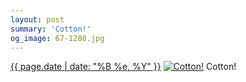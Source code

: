 ```yaml
---
layout: post
summary: 'Cotton!'
og_image: 67-1280.jpg
---
```


<p>
  <time><a href="/67">{{ page.date | date: "%B %e, %Y" }}</a></time>
  <a href="/67"><img src="{{ site.assets_url }}/67-640.jpg" srcset="{{ site.assets_url }}/67-1280.jpg 1280w, {{ site.assets_url }}/67-960.jpg 960w, {{ site.assets_url }}/67-640.jpg 640w, {{ site.assets_url }}/67-320.jpg 320w" sizes="(min-width: 700px) 50vw, calc(100vw - 2rem)" alt="Cotton!" /></a>
  <span>Cotton!</span>
</p>
